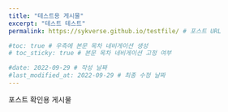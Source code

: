 ```yaml
---
title: "테스트용 게시물"
excerpt: "테스트 테스트"
permalink: https://sykverse.github.io/testfile/ # 포스트 URL

#toc: true # 우측에 본문 목차 네비게이션 생성
# toc_sticky: true # 본문 목차 네비게이션 고정 여부

#date: 2022-09-29 # 작성 날짜
#last_modified_at: 2022-09-29 # 최종 수정 날짜
---
```


포스트 확인용 게시물